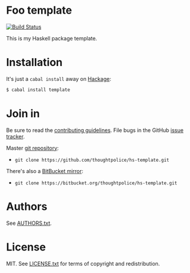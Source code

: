 # Foo template

[![Build Status](https://secure.travis-ci.org/thoughtpolice/hs-template?branch=master)](http://travis-ci.org/thoughtpolice/hs-template)

This is my Haskell package template.

# Installation

It's just a `cabal install` away on [Hackage][]:

```bash
$ cabal install template
```

# Join in

Be sure to read the [contributing guidelines][contribute]. File bugs
in the GitHub [issue tracker][].

Master [git repository][gh]:

* `git clone https://github.com/thoughtpolice/hs-template.git`

There's also a [BitBucket mirror][bb]:

* `git clone https://bitbucket.org/thoughtpolice/hs-template.git`

# Authors

See [AUTHORS.txt](https://raw.github.com/thoughtpolice/hs-template/master/AUTHORS.txt).

# License

MIT. See
[LICENSE.txt](https://raw.github.com/thoughtpolice/hs-template/master/LICENSE.txt)
for terms of copyright and redistribution.

[contribute]: https://github.com/thoughtpolice/hs-template/blob/master/CONTRIBUTING.md
[issue tracker]: http://github.com/thoughtpolice/hs-template/issues
[gh]: http://github.com/thoughtpolice/hs-template
[bb]: http://bitbucket.org/thoughtpolice/hs-template
[Hackage]: http://hackage.haskell.org/package/template
